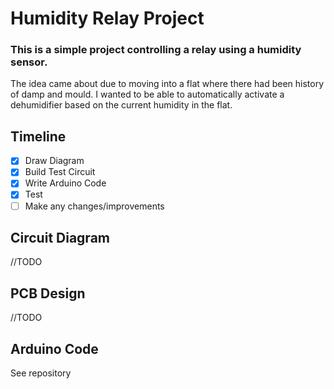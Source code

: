 # Humidity Relay Project

### This is a simple project controlling a relay using a humidity sensor. 

The idea came about due to moving into a flat where there had been history of damp and mould. I wanted to be able to automatically activate a dehumidifier based on the current humidity in the flat.

## Timeline
- [x] Draw Diagram
- [x] Build Test Circuit
- [x] Write Arduino Code
- [x] Test
- [ ] Make any changes/improvements
 
## Circuit Diagram
//TODO

## PCB Design
//TODO

## Arduino Code
See repository